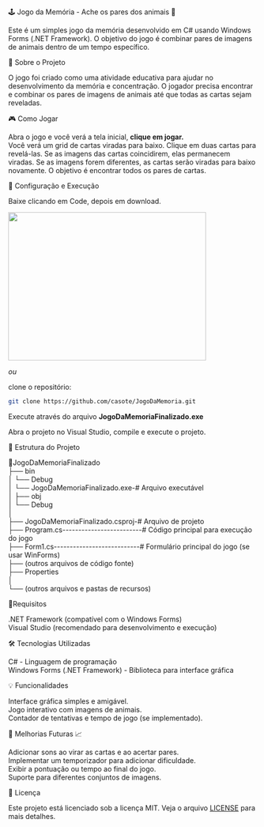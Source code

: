 🕹️ Jogo da Memória - Ache os pares dos animais 🦁 

Este é um simples jogo da memória desenvolvido em C# usando Windows Forms (.NET Framework). O objetivo do jogo é combinar pares de imagens de animais dentro de um tempo específico.

📙 Sobre o Projeto  

O jogo foi criado como uma atividade educativa para ajudar no desenvolvimento da memória e concentração. O jogador precisa encontrar e combinar os pares de imagens de animais até que todas as cartas sejam reveladas.

🎮 Como Jogar  

Abra o jogo e  você verá a tela inicial, **clique em jogar.**  
Você verá um grid de cartas viradas para baixo.
Clique em duas cartas para revelá-las.
Se as imagens das cartas coincidirem, elas permanecem viradas.
Se as imagens forem diferentes, as cartas serão viradas para baixo novamente.
O objetivo é encontrar todos os pares de cartas.

🚀 Configuração e Execução  

Baixe clicando em Code, depois em download.

<img src="![Imagem](https://github.com/user-attachments/assets/e574d788-a12c-4369-9aa0-6783cc11b11e)
" width="400" height="300">


*ou* 

clone o repositório:
   ```bash
   git clone https://github.com/casote/JogoDaMemoria.git
```

Execute através do arquivo **JogoDaMemoriaFinalizado.exe**  

Abra o projeto no Visual Studio, compile e execute o projeto.  

📝 Estrutura do Projeto  

📂JogoDaMemoriaFinalizado  
   ├── bin  
   │   └── Debug  
   │       └── JogoDaMemoriaFinalizado.exe-# Arquivo executável  
   │
   ├── obj  
   │   └── Debug  
   │  
   ├── JogoDaMemoriaFinalizado.csproj-# Arquivo de projeto  
   ├── Program.cs-------------------------# Código principal para execução do jogo  
   ├── Form1.cs---------------------------# Formulário principal do jogo (se usar WinForms)  
   ├── (outros arquivos de código fonte)  
   ├── Properties  
   │     
   └── (outros arquivos e pastas de recursos)  

📝Requisitos  

.NET Framework (compatível com o Windows Forms)  
Visual Studio (recomendado para desenvolvimento e execução)  


🛠️ Tecnologias Utilizadas  

C# - Linguagem de programação  
Windows Forms (.NET Framework) - Biblioteca para interface gráfica  

💡 Funcionalidades  

Interface gráfica simples e amigável.  
Jogo interativo com imagens de animais.  
Contador de tentativas e tempo de jogo (se implementado).  

🔮 Melhorias Futuras 📈 

Adicionar sons ao virar as cartas e ao acertar pares.  
Implementar um temporizador para adicionar dificuldade.  
Exibir a pontuação ou tempo ao final do jogo.  
Suporte para diferentes conjuntos de imagens.  

📄 Licença  

Este projeto está licenciado sob a licença MIT. Veja o arquivo [LICENSE](https://github.com/casote/JogoDaMemoria/blob/main/LICENSE.txt) para mais detalhes.
